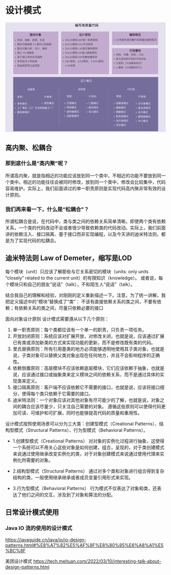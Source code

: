 
# 设计模式

![图片2](../../src/main/resources/static/image/design/design_pattern.png)

## 高内聚、松耦合
### 那到底什么是“高内聚”呢？
所谓高内聚，就是指相近的功能应该放到同一个类中，不相近的功能不要放到同一个类中。相近的功能往往会被同时修改，放到同一个类中，修改会比较集中，代码容易维护。实际上，我们前面讲过的单一职责原则是实现代码高内聚非常有效的设计原则。
### 我们再来看一下，什么是“松耦合”？
所谓松耦合是说，在代码中，类与类之间的依赖关系简单清晰。即使两个类有依赖关系，一个类的代码改动不会或者很少导致依赖类的代码改动。实际上，我们前面讲的依赖注入、接口隔离、基于接口而非实现编程，以及今天讲的迪米特法则，都是为了实现代码的松耦合。

## 迪米特法则 Law of Demeter，缩写是LOD
每个模块（unit）只应该了解那些与它关系密切的模块（units: only units “closely” related to the current unit）的有限知识（knowledge）。
或者说，每个模块只和自己的朋友“说话”（talk），不和陌生人“说话”（talk）。

结合我自己的理解和经验，对刚刚的定义重新描述一下。注意，为了统一讲解，我把定义描述中的“模块”替换成了“类”：
不该有直接依赖关系的类之间，不要有依赖；有依赖关系的类之间，尽量只依赖必要的接口

面向对象设计原则
设计模式需要遵从以下几个原则：
1. 单一职责原则：每个类都应该有一个单一的职责，只负责一项任务。
2. 开放封闭原则：系统应该对扩展开放，对修改关闭，也就是说，应该通过扩展已有类或添加新类的方式来实现功能的更新，而不是修改既有类的代码。
3. 里氏替换原则：所有引用基类的地方必须能够透明地使用其子类对象，也就是说，子类对象可以替换父类对象出现在任何地方，并且不会影响程序的正确性。
4. 依赖倒置原则：高层模块不应该依赖底层模块，它们应该依赖于抽象，也就是说，应该通过接口或抽象类来定义模块之间的依赖关系，而不是通过具体的实现类来定义。
5. 接口隔离原则：客户端不应该依赖它不需要的接口，也就是说，应该将接口细分，使得每个类只依赖于它需要的接口。
6. 迪米特法则：一个对象应该对其他对象有尽可能少的了解，也就是说，对象之间的耦合应该尽量少，只关注自己需要的对象。
   遵循这些原则可以使得代码更加可读、可维护和可扩展，同时也能够提高代码的质量和重用性。


设计模式按照使用场景可以分为三大类：创建型模式（Creational Patterns）、结构型模式（Structural Patterns）、行为型模式（Behavioral Patterns）。
* 1.创建型模式（Creational Patterns）
  对对象的实例化过程进行抽象，这使得一个系统可以不用关心这些对象是如何创建，组合，呈现的，对于类创建模式来说通过使用继承改变实例化的类，对于对象创建模式来说通过使用代理来实例化所需要的对象。

* 2.结构型模式（Structural Patterns）
  通过对多个类和对象进行组合得到复杂结构的类，一般使用继承继承或者成员变量引用形式来实现。

* 3.行为型模式（Behavioral Patterns）
  行为模式不仅表达了对象和类，还表达了他们之间的交互，涉及到了对象和算法的分配。

## 日常设计模式使用
### Java IO 流的使用的设计模式
https://javaguide.cn/java/io/io-design-patterns.html#%E8%A7%82%E5%AF%9F%E8%80%85%E6%A8%A1%E5%BC%8F


美团设计模式 https://tech.meituan.com/2022/03/10/interesting-talk-about-design-patterns.html
